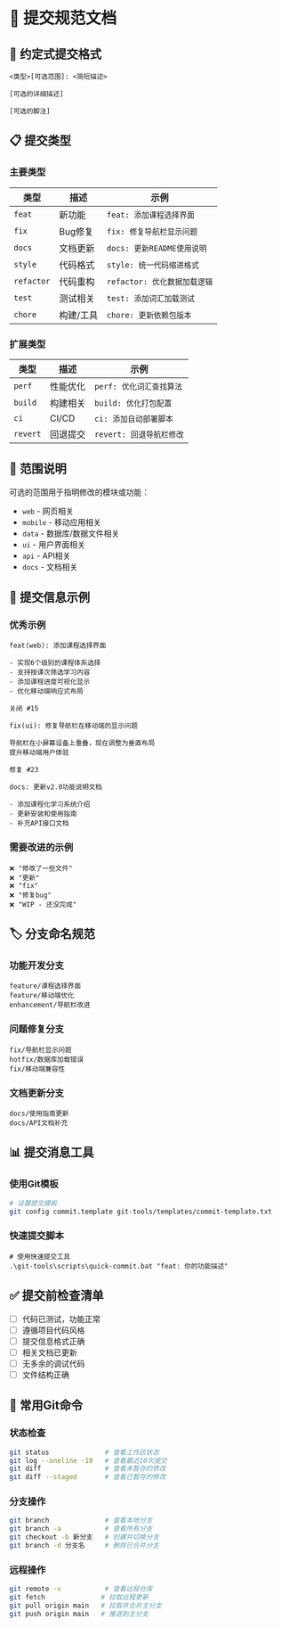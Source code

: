 # 📝 提交规范文档

## 🎯 约定式提交格式

```
<类型>[可选范围]: <简短描述>

[可选的详细描述]

[可选的脚注]
```

## 📋 提交类型

### 主要类型
| 类型 | 描述 | 示例 |
|------|------|------|
| `feat` | 新功能 | `feat: 添加课程选择界面` |
| `fix` | Bug修复 | `fix: 修复导航栏显示问题` |
| `docs` | 文档更新 | `docs: 更新README使用说明` |
| `style` | 代码格式 | `style: 统一代码缩进格式` |
| `refactor` | 代码重构 | `refactor: 优化数据加载逻辑` |
| `test` | 测试相关 | `test: 添加词汇加载测试` |
| `chore` | 构建/工具 | `chore: 更新依赖包版本` |

### 扩展类型
| 类型 | 描述 | 示例 |
|------|------|------|
| `perf` | 性能优化 | `perf: 优化词汇查找算法` |
| `build` | 构建相关 | `build: 优化打包配置` |
| `ci` | CI/CD | `ci: 添加自动部署脚本` |
| `revert` | 回退提交 | `revert: 回退导航栏修改` |

## 🔧 范围说明

可选的范围用于指明修改的模块或功能：

- `web` - 网页相关
- `mobile` - 移动应用相关  
- `data` - 数据库/数据文件相关
- `ui` - 用户界面相关
- `api` - API相关
- `docs` - 文档相关

## 📝 提交信息示例

### 优秀示例

```
feat(web): 添加课程选择界面

- 实现6个级别的课程体系选择
- 支持按课次筛选学习内容
- 添加课程进度可视化显示
- 优化移动端响应式布局

关闭 #15
```

```
fix(ui): 修复导航栏在移动端的显示问题

导航栏在小屏幕设备上重叠，现在调整为垂直布局
提升移动端用户体验

修复 #23
```

```
docs: 更新v2.0功能说明文档

- 添加课程化学习系统介绍
- 更新安装和使用指南
- 补充API接口文档
```

### 需要改进的示例

```
❌ "修改了一些文件"
❌ "更新"
❌ "fix"
❌ "修复bug"
❌ "WIP - 还没完成"
```

## 🏷️ 分支命名规范

### 功能开发分支
```
feature/课程选择界面
feature/移动端优化
enhancement/导航栏改进
```

### 问题修复分支
```
fix/导航栏显示问题
hotfix/数据库加载错误
fix/移动端兼容性
```

### 文档更新分支
```
docs/使用指南更新
docs/API文档补充
```

## 📊 提交消息工具

### 使用Git模板
```bash
# 设置提交模板
git config commit.template git-tools/templates/commit-template.txt
```

### 快速提交脚本
```batch
# 使用快速提交工具
.\git-tools\scripts\quick-commit.bat "feat: 你的功能描述"
```

## ✅ 提交前检查清单

- [ ] 代码已测试，功能正常
- [ ] 遵循项目代码风格
- [ ] 提交信息格式正确
- [ ] 相关文档已更新
- [ ] 无多余的调试代码
- [ ] 文件结构正确

## 🔄 常用Git命令

### 状态检查
```bash
git status              # 查看工作区状态
git log --oneline -10   # 查看最近10次提交
git diff                # 查看未暂存的修改
git diff --staged       # 查看已暂存的修改
```

### 分支操作
```bash
git branch              # 查看本地分支
git branch -a           # 查看所有分支
git checkout -b 新分支   # 创建并切换分支
git branch -d 分支名     # 删除已合并分支
```

### 远程操作
```bash
git remote -v           # 查看远程仓库
git fetch              # 拉取远程更新
git pull origin main   # 拉取并合并主分支
git push origin main   # 推送到主分支
```
